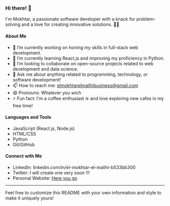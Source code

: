 
### Hi there! 👋

I'm Mokhtar, a passionate software developer with a knack for problem-solving and a love for creating innovative solutions. 👨‍💻

#### About Me
- 🔭 I’m currently working on honing my skills in full-stack web development.
- 🌱 I’m currently learning React.js and improving my proficiency in Python.
- 👯 I’m looking to collaborate on open-source projects related to web development and data science.
- 💬 Ask me about anything related to programming, technology, or software development!
- 📫 How to reach me: elmokhtarelmalihibusiness@gmail.com
- 😄 Pronouns: Whatever you wich
- ⚡ Fun fact: I'm a coffee enthusiast ☕️ and love exploring new cafes in my free time!

#### Languages and Tools
- JavaScript (React.js, Node.js)
- HTML/CSS
- Python
- Git/GitHub

#### Connect with Me
- LinkedIn: linkedin.com/in/el-mokhtar-el-malihi-b533bb300
- Twitter: I will create one very soon !!!
- Personal Website: [Here you go](https://monkeym-portfolio.framer.ai/MonkeyM)

---

Feel free to customize this README with your own information and style to make it uniquely yours!
